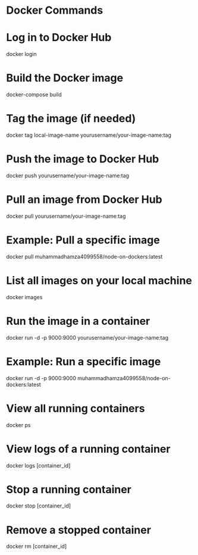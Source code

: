 # Docker Commands

# Log in to Docker Hub
docker login

# Build the Docker image
docker-compose build

# Tag the image (if needed)
docker tag local-image-name yourusername/your-image-name:tag

# Push the image to Docker Hub
docker push yourusername/your-image-name:tag

# Pull an image from Docker Hub
docker pull yourusername/your-image-name:tag

# Example: Pull a specific image
docker pull muhammadhamza4099558/node-on-dockers:latest

# List all images on your local machine
docker images

# Run the image in a container
docker run -d -p 9000:9000 yourusername/your-image-name:tag

# Example: Run a specific image
docker run -d -p 9000:9000 muhammadhamza4099558/node-on-dockers:latest

# View all running containers
docker ps

# View logs of a running container
docker logs [container_id]

# Stop a running container
docker stop [container_id]

# Remove a stopped container
docker rm [container_id]

